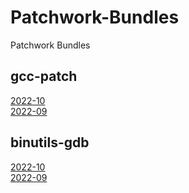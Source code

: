 # Patchwork-Bundles
Patchwork Bundles

## gcc-patch
[2022-10](https://patchwork.plctlab.org/bundle/patchwork-bot/gcc-patch_2022-10/)   
[2022-09](https://patchwork.plctlab.org/bundle/patchwork-bot/gcc-patch_2022-09/)   

## binutils-gdb
[2022-10](https://patchwork.plctlab.org/bundle/patchwork-bot/binutils-gdb_2022-10/)   
[2022-09](https://patchwork.plctlab.org/bundle/patchwork-bot/binutils-gdb_2022-09/)   
